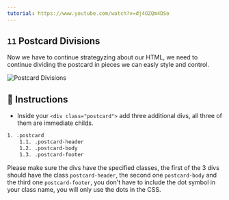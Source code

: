 ```yaml
---
tutorial: https://www.youtube.com/watch?v=dj4OZQm4DSo
---
```


## `11` Postcard Divisions

Now we have to continue strategyzing about our HTML, we need to continue dividing the postcard in pieces we can easly style and control.

![Postcard Divisions](../assets/11-postcard-divisions.gif?raw=true)

## 📝 Instructions

 - Inside your `<div class="postcard">` add three additional divs, all three of them are immediate childs.

```txt
1. .postcard
    1.1. .postcard-header
    1.2. .postcard-body
    1.3. .postcard-footer
```

Please make sure the divs have the specified classes, the first of the 3 divs should have the class `postcard-header`, the second one `postcard-body` and the third one `postcard-footer`, you don't have to include the dot symbol in your class name, you will only use the dots in the CSS.